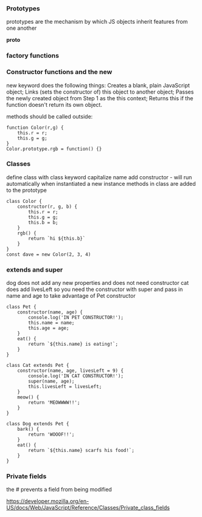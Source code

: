 ### Prototypes

prototypes are the mechanism by which JS objects inherit features from one another

**proto**

### factory functions

### Constructor functions and the new

new keyword does the following things:
Creates a blank, plain JavaScript object;
Links (sets the constructor of) this object to another object;
Passes the newly created object from Step 1 as the this context;
Returns this if the function doesn't return its own object.

methods should be called outside:

```
function Color(r,g) {
    this.r = r;
    this.g = g;
}
Color.prototype.rgb = function() {}
```

### Classes

define class with class keyword
capitalize name
add constructor - will run automatically when instantiated a new instance
methods in class are added to the prototype

```
class Color {
    constructor(r, g, b) {
        this.r = r;
        this.g = g;
        this.b = b;
    }
    rgb() {
        return `hi ${this.b}`
    }
}
const dave = new Color(2, 3, 4)
```

### extends and super

dog does not add any new properties and does not need constructor
cat does add livesLeft so you need the constructor with super and pass in name and age to take advantage of Pet constructor

```
class Pet {
	constructor(name, age) {
		console.log('IN PET CONSTRUCTOR!');
		this.name = name;
		this.age = age;
	}
	eat() {
		return `${this.name} is eating!`;
	}
}

class Cat extends Pet {
	constructor(name, age, livesLeft = 9) {
		console.log('IN CAT CONSTRUCTOR!');
		super(name, age);
		this.livesLeft = livesLeft;
	}
	meow() {
		return 'MEOWWWW!!';
	}
}

class Dog extends Pet {
	bark() {
		return 'WOOOF!!';
	}
	eat() {
		return `${this.name} scarfs his food!`;
	}
}

```

### Private fields

the # prevents a field from being modified

https://developer.mozilla.org/en-US/docs/Web/JavaScript/Reference/Classes/Private_class_fields

